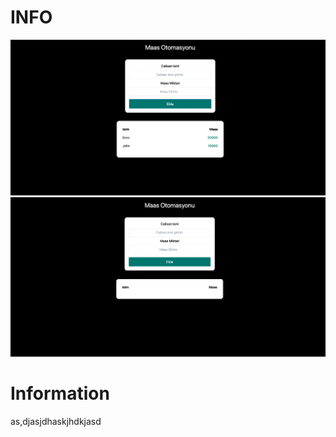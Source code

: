 # INFO 

![alt text](/public/images/1.png)
![alt text](/public/images/2.png)

# Information 


as,djasjdhaskjhdkjasd